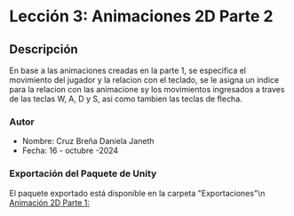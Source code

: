 
# Lección 3: Animaciones 2D Parte 2

## Descripción
En base a las animaciones creadas en la parte 1, se especifica el movimiento del jugador y la relacion con el teclado, se le asigna un indice para la relacion con las animacione sy los movimientos ingresados a traves de las teclas W, A, D y S, asi como tambien las teclas de flecha.

### Autor
- Nombre: Cruz Breña Daniela Janeth
- Fecha: 16 - octubre -2024

### Exportación del Paquete de Unity
El paquete exportado está disponible en la carpeta "Exportaciones"\n
  [Animación 2D Parte 1:](Exportaciones/Prototipo03_CBDJ.unitypackage)


